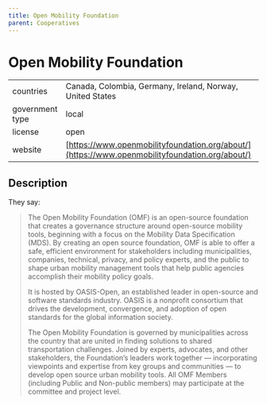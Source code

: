 ```yaml
---
title: Open Mobility Foundation
parent: Cooperatives
---
```


# Open Mobility Foundation

|                   |                                          |
|:------------------|:-----------------------------------------|
| countries         | Canada, Colombia, Germany, Ireland, Norway, United States
| government type   | local
| license           | open
| website           | [https://www.openmobilityfoundation.org/about/](https://www.openmobilityfoundation.org/about/)

## Description
They say:

>The Open Mobility Foundation (OMF) is an open-source foundation that creates a governance structure around open-source mobility tools, beginning with a focus on the Mobility Data Specification (MDS). By creating an open source foundation, OMF is able to offer a safe, efficient environment for stakeholders including municipalities, companies, technical, privacy, and policy experts, and the public to shape urban mobility management tools that help public agencies accomplish their mobility policy goals.
>
>It is hosted by OASIS-Open, an established leader in open-source and software standards industry. OASIS is a nonprofit consortium that drives the development, convergence, and adoption of open standards for the global information society.
>
>The Open Mobility Foundation is governed by municipalities across the country that are united in finding solutions to shared transportation challenges. Joined by experts, advocates, and other stakeholders, the Foundation’s leaders work together — incorporating viewpoints and expertise from key groups and communities — to develop open source urban mobility tools. All OMF Members (including Public and Non-public members) may participate at the committee and project level.
